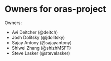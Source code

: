 # Owners for oras-project

Owners:
  - Avi Deitcher (@deitch)
  - Josh Dolitsky (@jdolitsky)
  - Sajay Antony (@sajayantony)
  - Shiwei Zhang (@shizhMSFT)
  - Steve Lasker (@stevelasker)